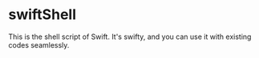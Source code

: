 # swiftShell
This is the shell script of Swift. It's swifty, and you can use it with existing codes seamlessly.

